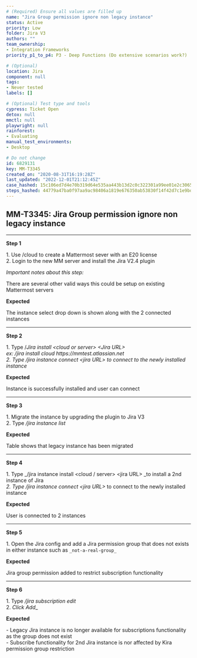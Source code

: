 ```yaml
---
# (Required) Ensure all values are filled up
name: "Jira Group permission ignore non legacy instance"
status: Active
priority: Low
folder: Jira V3
authors: ""
team_ownership: 
- Integration Frameworks
priority_p1_to_p4: P3 - Deep Functions (Do extensive scenarios work?)

# (Optional)
location: Jira
component: null
tags: 
- Never tested
labels: []

# (Optional) Test type and tools
cypress: Ticket Open
detox: null
mmctl: null
playwright: null
rainforest: 
- Evaluating
manual_test_environments: 
- Desktop

# Do not change
id: 6829131
key: MM-T3345
created_on: "2020-08-31T16:19:28Z"
last_updated: "2022-12-01T21:12:45Z"
case_hashed: 15c106ed7d4e70b319d64e535aa443b13d2c0c322301a99ee01e2c306510f7da298f46bf740b2d28e6c8d9f48008d84d
steps_hashed: 44779a47ba0f97aa9ac98406a1819e676350ab53830f14f42d7c1e9bdc2a17a8705890162538232f356e51206d1c94dc
---
```


<!-- (Auto-generated) Based on frontmatter's "key" and "name" -->

## MM-T3345: Jira Group permission ignore non legacy instance

---

**Step 1**

1\. Use /cloud to create a Mattermost sever with an E20 license\
2\. Login to the new MM server and install the Jira V2.4 plugin

_Important notes about this step:_

There are several other valid ways this could be setup on existing Mattermost servers

**Expected**

The instance select drop down is shown along with the 2 connected instances

---

**Step 2**

1\. Type /_Jira install \<cloud or server> \<Jira URL>_\
_ex: /jira install cloud https\://mmtest.atlassian.net_\
_2. _Type_ /jira instance connect \<jira URL> to connect to the newly installed instance_

**Expected**

Instance is successfully installed and user can connect

---

**Step 3**

1\. Migrate the instance by upgrading the plugin to Jira V3\
2\. Type _/jira instance list_

**Expected**

Table shows that legacy instance has been migrated

---

**Step 4**

1\. Type \_/jira instance install \<cloud / server> \<jira URL> \_to install a 2nd instance of Jira\
_2. _Type_ /jira instance connect \<jira URL>_ to connect to the newly installed instance

**Expected**

User is connected to 2 instances

---

**Step 5**

1\. Open the Jira config and add a Jira permission group that does not exists in either instance such as `_not-a-real-group_`

**Expected**

Jira group permission added to restrict subscription functionality

---

**Step 6**

1\. Type _/jira subscription edit_\
2\. _Click Add_\_

**Expected**

\- Legacy Jira instance is no longer available for subscriptions functionality as the group does not exist\
\- Subscribe functionality for 2nd Jira instance is nor affected by Kira permission group restriction
